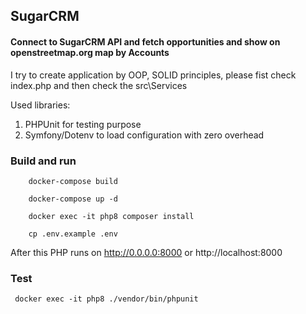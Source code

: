 ## SugarCRM
#### Connect to SugarCRM API and fetch opportunities and show on openstreetmap.org map by Accounts
I try to create application by OOP, SOLID principles, 
please fist check index.php and then check the src\Services

Used libraries:
1. PHPUnit for testing purpose
2. Symfony/Dotenv to load configuration with zero overhead

### Build and run

``` 
    docker-compose build

    docker-compose up -d

    docker exec -it php8 composer install
    
    cp .env.example .env
``` 
After this PHP runs on http://0.0.0.0:8000 or 
http://localhost:8000

### Test

```  docker exec -it php8 ./vendor/bin/phpunit  ```
